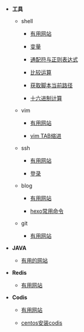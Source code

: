 

* **工具**

  * shell
  
    * [有用网站](/docs/shell/website.md)
    
    * [变量](/docs/shell/variable.md)
 
    * [通配符与正则表达式](/docs/shell/regx.md)
 
    * [比较运算](/docs/shell/cmp.md)

    * [获取脚本当前路径](/docs/shell/getScriptPath.md)

    * [十六进制计算](/docs/shell/hex-cal.md)
    
  * vim
	
    * [有用网站](/docs/vim/website.md)
    
    * [vim TAB缩进](/docs/vim/vimtab.md)

  * ssh
  
    * [有用网站](/docs/ssh/website.md)   
    
    * [登录](/docs/ssh/login.md)

  * blog
    
    * [有用网站](/docs/blog/website.md)
 
    * [hexo常用命令](/docs/blog/hexo-cmd.md)
	
  * git

    * [有用网站](/docs/git/website.md)
	
* **JAVA**
  
  * [有用的网站](/docs/java/website.md)
 
* **Redis**
 
   * [有用网站](/docs/redis/website.md)
    	
* **Codis**
 
   * [有用网站](/docs/codis/website.md)
   
   * [centos安装codis](/docs/codis/install.md)
